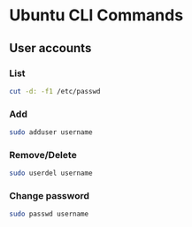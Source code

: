 # Ubuntu CLI Commands

## User accounts

### List

```bash
cut -d: -f1 /etc/passwd
```

### Add

```bash
sudo adduser username
```

### Remove/Delete

```bash
sudo userdel username
```

### Change password

```bash
sudo passwd username
```